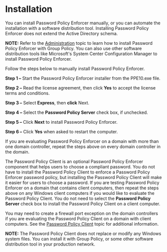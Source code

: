 # Installation

You can install Password Policy Enforcer manually, or you can automate the installation with a
software distribution tool. Installing Password Policy Enforcer does not extend the Active Directory
schema.

**NOTE:** Refer to the
[Administration](/docs/passwordpolicyenforcer/10.2/password_policy_enforcer/administration/administration_overview.md)
topic to learn how to install Password Policy Enforcer with Group Policy. You can also use other
software distribution tools like Microsoft's System Center Configuration Manager to install Password
Policy Enforcer.

Follow the steps below to manually install Password Policy Enforcer.

**Step 1 –** Start the Password Policy Enforcer installer from the PPE10.exe file.

**Step 2 –** Read the license agreement, then click **Yes** to accept the license terms and
conditions.

**Step 3 –** Select **Express**, then **click** Next.

**Step 4 –** Select the **Password Policy Server** check box, if unchecked.

**Step 5 –** Click **Next** to install Password Policy Enforcer.

**Step 6 –** Click **Yes** when asked to restart the computer.

If you are evaluating Password Policy Enforcer on a domain with more than one domain controller,
repeat the steps above on every domain controller in the domain.

The Password Policy Client is an optional Password Policy Enforcer component that helps users to
choose a compliant password. You do not have to install the Password Policy Client to enforce a
Password Policy Enforcer password policy, but installing the Password Policy Client will make it
easier for users to choose a password. If you are testing Password Policy Enforcer on a domain that
contains client computers, then repeat the steps above on any Windows client computers if you would
like to evaluate the Password Policy Client. You do not need to select the **Password Policy
Server** check box to install the Password Policy Client on a client computer.

You may need to create a firewall port exception on the domain controllers if you are evaluating the
Password Policy Client on a domain with client computers. See the
[Password Policy Client](/docs/passwordpolicyenforcer/10.2/password_policy_enforcer/administration/password_policy_client.md)
topic for additional information.

**NOTE:** The Password Policy Client does not replace or modify any Windows system files. You can
install it with Group Policy, or some other software distribution tool in your production network.
